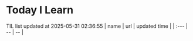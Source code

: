 # Today I Learn 
TIL list updated at 2025-05-31 02:36:55
| name | url | updated time |
| :--- | -- | -- |
